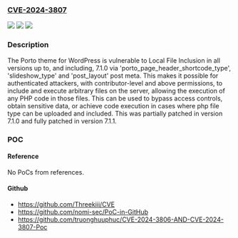 ### [CVE-2024-3807](https://cve.mitre.org/cgi-bin/cvename.cgi?name=CVE-2024-3807)
![](https://img.shields.io/static/v1?label=Product&message=Porto&color=blue)
![](https://img.shields.io/static/v1?label=Version&message=*%3C%3D%207.1.0%20&color=brighgreen)
![](https://img.shields.io/static/v1?label=Vulnerability&message=CWE-98%20Improper%20Control%20of%20Filename%20for%20Include%2FRequire%20Statement%20in%20PHP%20Program%20('PHP%20Remote%20File%20Inclusion')&color=brighgreen)

### Description

The Porto theme for WordPress is vulnerable to Local File Inclusion in all versions up to, and including, 7.1.0 via 'porto_page_header_shortcode_type', 'slideshow_type' and 'post_layout' post meta. This makes it possible for authenticated attackers, with contributor-level and above permissions, to include and execute arbitrary files on the server, allowing the execution of any PHP code in those files. This can be used to bypass access controls, obtain sensitive data, or achieve code execution in cases where php file type can be uploaded and included. This was partially patched in version 7.1.0 and fully patched in version 7.1.1.

### POC

#### Reference
No PoCs from references.

#### Github
- https://github.com/Threekiii/CVE
- https://github.com/nomi-sec/PoC-in-GitHub
- https://github.com/truonghuuphuc/CVE-2024-3806-AND-CVE-2024-3807-Poc

